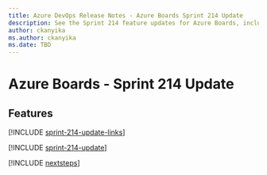```yaml
---
title: Azure DevOps Release Notes - Azure Boards Sprint 214 Update
description: See the Sprint 214 feature updates for Azure Boards, including next steps.
author: ckanyika
ms.author: ckanyika
ms.date: TBD
---
```


# Azure Boards - Sprint 214 Update

## Features

[!INCLUDE [sprint-214-update-links](../includes/boards/sprint-214-update-links.md)]

[!INCLUDE [sprint-214-update](../includes/boards/sprint-214-update.md)]

[!INCLUDE [nextsteps](../includes/nextsteps.md)]